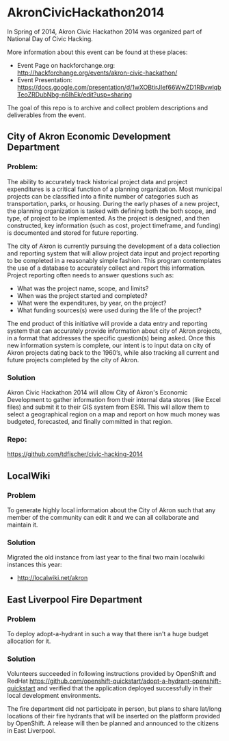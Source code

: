 AkronCivicHackathon2014
=======================

In Spring of 2014, Akron Civic Hackathon 2014 was organized part of National Day of Civic Hacking.

More information about this event can be found at these places:
* Event Page on hackforchange.org: http://hackforchange.org/events/akron-civic-hackathon/
* Event Presentation: https://docs.google.com/presentation/d/1wXOBtirJIef66WwZD1RBvwlqbTeoZRDubNbg-n6IhEk/edit?usp=sharing

The goal of this repo is to archive and collect problem descriptions and deliverables from the event.

## City of Akron Economic Development Department

### Problem:

The ability to accurately track historical project data and project expenditures is a critical function of a planning organization.   Most municipal projects can be classified into a finite number of categories such as transportation, parks, or housing.   During the early phases of a new project, the planning organization is tasked with defining both the both scope, and type, of project to be implemented.   As the project is designed, and then constructed, key information (such as cost, project timeframe, and funding) is documented and stored for future reporting.

The city of Akron is currently pursuing the development of a data collection and reporting system that will allow project data input and project reporting to be completed in a reasonably simple fashion. This program contemplates the use of a database to accurately collect and report this information. Project reporting often needs to answer questions such as:

* What was the project name, scope, and limits?
* When was the project started and completed?
* What were the expenditures, by year, on the project?
* What funding sources(s) were used during the life of the project?

The end product of this initiative will provide a data entry and reporting system that can accurately provide information about city of Akron projects, in a format that addresses the specific question(s) being asked. Once this new information system is complete, our intent is to input data on city of Akron projects dating back to the 1960’s, while also tracking all current and future projects completed by the city of Akron.

### Solution

Akron Civic Hackathon 2014 will allow City of Akron's Economic Development to gather information from their internal data stores (like Excel files) and submit it to their GIS system from ESRI. This will allow them to select a geographical region on a map and report on how much money was budgeted, forecasted, and finally committed in that region.

### Repo:

https://github.com/tdfischer/civic-hacking-2014

## LocalWiki

### Problem 

To generate highly local information about the City of Akron such that any member of the community can edit it and we can all collaborate and maintain it.

### Solution

Migrated the old instance from last year to the final two main localwiki instances this year:

* http://localwiki.net/akron

## East Liverpool Fire Department

### Problem

To deploy adopt-a-hydrant in such a way that there isn't a huge budget allocation for it.

### Solution

Volunteers succeeded in following instructions provided by OpenShift and RedHat  https://github.com/openshift-quickstart/adopt-a-hydrant-openshift-quickstart and verified that the application deployed successfully in their local development environments.

The fire department did not participate in person, but plans to share lat/long locations of their fire hydrants that will be inserted on the platform provided by OpenShift. A release will then be planned and announced to the citizens in East Liverpool.
